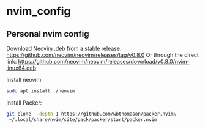 # nvim_config
## Personal nvim config

Download Neovim .deb from a stable release:
https://github.com/neovim/neovim/releases/tag/v0.8.0
Or through the direct link:
https://github.com/neovim/neovim/releases/download/v0.8.0/nvim-linux64.deb

Install neovim
```bash
sudo apt install ./neovim
```

Install Packer:
```bash
git clone --depth 1 https://github.com/wbthomason/packer.nvim\
 ~/.local/share/nvim/site/pack/packer/start/packer.nvim
```
